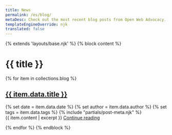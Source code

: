 ```yaml
---
title: News
permalink: /es/blog/
metaDesc: Check out the most recent blog posts from Open Web Advocacy.
templateEngineOverride: njk
translated: false
---
```

{% extends 'layouts/base.njk' %}
{% block content %}
<h1 class="post-title">{{ title }}</h1>
  {% for item in collections.blog %}

  <article class="h-entry blog-index">
    <div class="[ post ] [ flow wrapper ]">
      <h2 class="post-title"><a href="{{ item.url | locale_url }}" class="post-list__link">{{ item.data.title }}</a></h2>
      {% set date = item.data.date %}
      {% set author = item.data.author %}
      {% set tags = item.data.tags %}
      {% include "partials/post-meta.njk" %}
      <div class="post-content flow">
        {{ item.content | excerpt }} <a href="{{ item.url  | locale_url }}">Continue reading</a>
      </div>
    </div>
  </article>


   
  {% endfor %}
{% endblock %}
